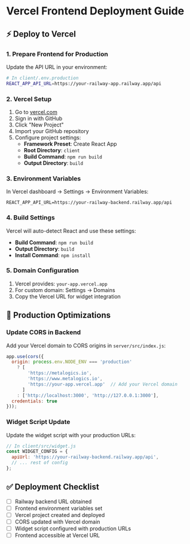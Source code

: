 # Vercel Frontend Deployment Guide

## ⚡ Deploy to Vercel

### 1. Prepare Frontend for Production
Update the API URL in your environment:

```bash
# In client/.env.production
REACT_APP_API_URL=https://your-railway-app.railway.app/api
```

### 2. Vercel Setup
1. Go to [vercel.com](https://vercel.com)
2. Sign in with GitHub
3. Click "New Project"
4. Import your GitHub repository
5. Configure project settings:
   - **Framework Preset**: Create React App
   - **Root Directory**: `client`
   - **Build Command**: `npm run build`
   - **Output Directory**: `build`

### 3. Environment Variables
In Vercel dashboard → Settings → Environment Variables:

```env
REACT_APP_API_URL=https://your-railway-backend.railway.app/api
```

### 4. Build Settings
Vercel will auto-detect React and use these settings:
- **Build Command**: `npm run build`
- **Output Directory**: `build`
- **Install Command**: `npm install`

### 5. Domain Configuration
1. Vercel provides: `your-app.vercel.app`
2. For custom domain: Settings → Domains
3. Copy the Vercel URL for widget integration

## 🔧 Production Optimizations

### Update CORS in Backend
Add your Vercel domain to CORS origins in `server/src/index.js`:

```javascript
app.use(cors({
  origin: process.env.NODE_ENV === 'production' 
    ? [
        'https://metalogics.io', 
        'https://www.metalogics.io',
        'https://your-app.vercel.app'  // Add your Vercel domain
      ]
    : ['http://localhost:3000', 'http://127.0.0.1:3000'],
  credentials: true
}));
```

### Widget Script Update
Update the widget script with your production URLs:

```javascript
// In client/src/widget.js
const WIDGET_CONFIG = {
  apiUrl: 'https://your-railway-backend.railway.app/api',
  // ... rest of config
};
```

## ✅ Deployment Checklist
- [ ] Railway backend URL obtained
- [ ] Frontend environment variables set
- [ ] Vercel project created and deployed
- [ ] CORS updated with Vercel domain
- [ ] Widget script configured with production URLs
- [ ] Frontend accessible at Vercel URL
